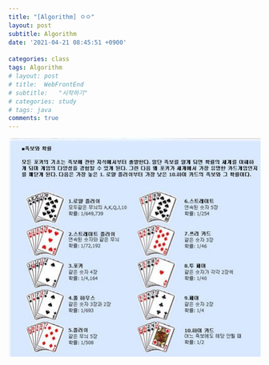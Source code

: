 ```yaml
---
title: "[Algorithm] ㅇㅇ"
layout: post
subtitle: Algorithm
date: '2021-04-21 08:45:51 +0900'

categories: class
tags: Algorithm
# layout: post
# title:  WebFrontEnd
# subtitle:   "시작하기"
# categories: study
# tags: java
comments: true
---
```




![PokerCardImage](/assets/PokerCardImage.jfif)
